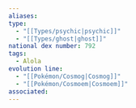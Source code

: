 ```yaml
---
aliases: 
type:
  - "[[Types/psychic|psychic]]"
  - "[[Types/ghost|ghost]]"
national dex number: 792
tags:
  - Alola
evolution line:
  - "[[Pokémon/Cosmog|Cosmog]]"
  - "[[Pokémon/Cosmoem|Cosmoem]]"
associated: 
---
```

